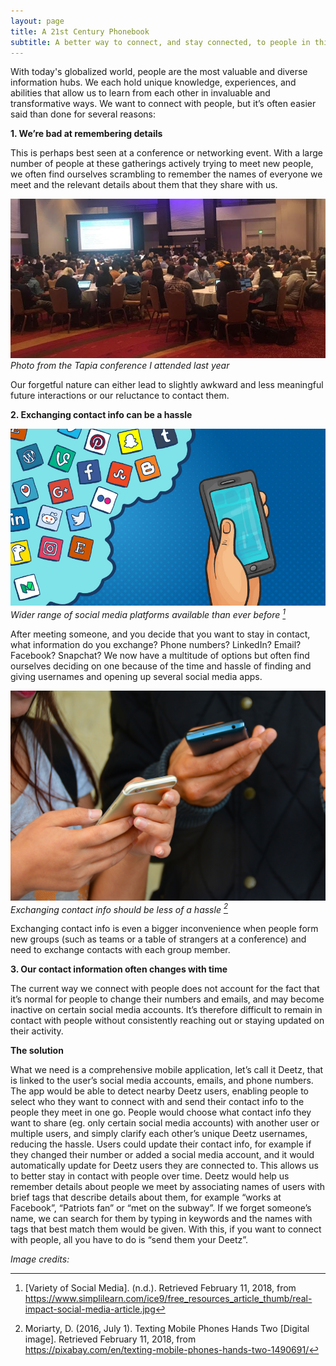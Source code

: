 ```yaml
---
layout: page
title: A 21st Century Phonebook
subtitle: A better way to connect, and stay connected, to people in this digital age
---
```

With today's globalized world, people are the most valuable and diverse information hubs. We each hold unique knowledge, experiences, and abilities that allow us to learn from each other in invaluable and transformative ways. We want to connect with people, but it’s often easier said than done for several reasons:


**1. We’re bad at remembering details**


This is perhaps best seen at a conference or networking event. With a large number of people at these gatherings actively trying to meet new people, we often find ourselves scrambling to remember the names of everyone we meet and the relevant details about them that they share with us.

![Tapia conference](/img/tapia.jpg) *Photo from the Tapia conference I attended last year*


Our forgetful nature can either lead to slightly awkward and less meaningful future interactions or our reluctance to contact them. 


**2. Exchanging contact info can be a hassle**


![Social Media](/img/socialmedia.jpg) *Wider range of social media platforms available than ever before [^1]*

After meeting someone, and you decide that you want to stay in contact, what information do you exchange? Phone numbers? LinkedIn?  Email? Facebook? Snapchat? We now have a multitude of options but often find ourselves deciding on one because of the time and hassle of finding and giving usernames and opening up several social media apps. 


![People exchanging contact info](/img/exchangenums.jpeg) *Exchanging contact info should be less of a hassle [^2]*


Exchanging contact info is even a bigger inconvenience when people form new groups (such as teams or a table of strangers at a conference) and need to exchange contacts with each group member. 


**3. Our contact information often changes with time**


The current way we connect with people does not account for the fact that it’s normal for people to change their numbers and emails, and may become inactive on certain social media accounts. It’s therefore difficult to remain in contact with people without consistently reaching out or staying updated on their activity. 


**The solution**


What we need is a comprehensive mobile application, let’s call it Deetz, that is linked to the user’s social media accounts, emails, and phone numbers. The app would be able to detect nearby Deetz users, enabling people to select who they want to connect with and send their contact info to the people they meet in one go. People would choose what contact info they want to share (eg. only certain social media accounts) with another user or multiple users, and simply clarify each other’s unique Deetz usernames, reducing the hassle. Users could update their contact info, for example if they changed their number or added a social media account, and it would automatically update for Deetz users they are connected to. This allows us to better stay in contact with people over time. Deetz would help us remember details about people we meet by associating names of users with brief tags that describe details about them, for example “works at Facebook”, “Patriots fan” or “met on the subway”. If we forget someone’s name, we can search for them by typing in keywords and the names with tags that best match them would be given. With this, if you want to connect with people, all you have to do is “send them your Deetz”.

_Image credits:_

[^1]: [Variety of Social Media]. (n.d.). Retrieved February 11, 2018, from https://www.simplilearn.com/ice9/free_resources_article_thumb/real-impact-social-media-article.jpg

[^2]: Moriarty, D. (2016, July 1). Texting Mobile Phones Hands Two [Digital image]. Retrieved February 11, 2018, from https://pixabay.com/en/texting-mobile-phones-hands-two-1490691/

